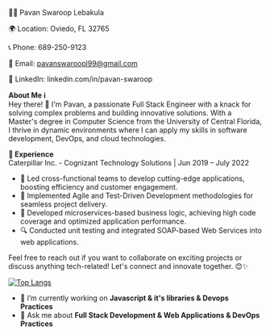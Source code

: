 👨‍💻 Pavan Swaroop Lebakula

🌍 Location: Oviedo, FL 32765

📞 Phone: 689-250-9123

📧 Email: pavanswaroopl99@gmail.com

🔗 LinkedIn: linkedin.com/in/pavan-swaroop

<b>About Me ℹ️ </b>   
Hey there! 👋 I'm Pavan, a passionate Full Stack Engineer with a knack for solving complex problems and building innovative solutions. With a Master's degree in Computer Science from the University of Central Florida, I thrive in dynamic environments where I can apply my skills in software development, DevOps, and cloud technologies.


<b>💼 Experience</b>    
Caterpillar Inc. - Cognizant Technology Solutions
   |   Jun 2019 – July 2022

- 🚀 Led cross-functional teams to develop cutting-edge applications, boosting efficiency and customer engagement.                                    
- 🌱 Implemented Agile and Test-Driven Development methodologies for seamless project delivery.                                                             
- 🔨 Developed microservices-based business logic, achieving high code coverage and optimized application performance.                              
- 🔍 Conducted unit testing and integrated SOAP-based Web Services into web applications.


Feel free to reach out if you want to collaborate on exciting projects or discuss anything tech-related! Let's connect and innovate together. 😊✨ 

<!--
[![Pavan's GitHub stats](https://github-readme-stats.vercel.app/api?username=pavanswaroopl&show_icons=true)](https://github.com/pavanswaroopl/pavanswaroopl)
-->


[![Top Langs](https://github-readme-stats.vercel.app/api/top-langs/?username=pavanswaroopl&layout=compact)](https://github.com/pavanswaroopl/pavanswaroopl)


- 🌱 I’m currently working on **Javascript & it's libraries & Devops Practices**
- 💬 Ask me about **Full Stack Development & Web Applications & DevOps Practices**


